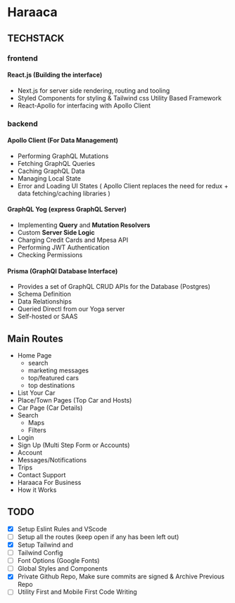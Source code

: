 # Haraaca

## TECHSTACK

### frontend

#### React.js (Building the interface)

- Next.js for server side rendering, routing and tooling
- Styled Components for styling & Tailwind css Utility Based Framework
- React-Apollo for interfacing with Apollo Client

### backend

#### Apollo Client (For Data Management)

- Performing GraphQL Mutations
- Fetching GraphQL Queries
- Caching GraphQL Data
- Managing Local State
- Error and Loading UI States
  ( Apollo Client replaces the need for redux + data fetching/caching libraries )

#### GraphQL Yog (express GraphQL Server)

- Implementing **Query** and **Mutation Resolvers**
- Custom **Server Side Logic**
- Charging Credit Cards and Mpesa API
- Performing JWT Authentication
- Checking Permissions

#### Prisma (GraphQl Database Interface)

- Provides a set of GraphQL CRUD APIs for the Database (Postgres)
- Schema Definition
- Data Relationships
- Queried Directl from our Yoga server
- Self-hosted or SAAS

## Main Routes

- Home Page
  - search
  - marketing messages
  - top/featured cars
  - top destinations
- List Your Car
- Place/Town Pages (Top Car and Hosts)
- Car Page (Car Details)
- Search
  - Maps
  - Filters
- Login
- Sign Up (Multi Step Form or Accounts)
- Account
- Messages/Notifications
- Trips
- Contact Support
- Haraaca For Business
- How it Works

## TODO

- [x] Setup Eslint Rules and VScode
- [ ] Setup all the routes (keep open if any has been left out)
- [x] Setup Tailwind and
- [ ] Tailwind Config
- [ ] Font Options (Google Fonts)
- [ ] Global Styles and Components
- [x] Private Github Repo, Make sure commits are signed & Archive Previous Repo
- [ ] Utility First and Mobile First Code Writing
